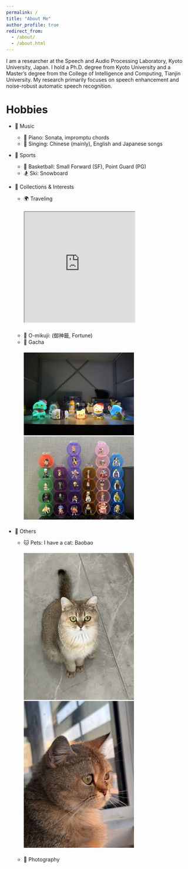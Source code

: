 ```yaml
---
permalink: /
title: "About Me"
author_profile: true
redirect_from: 
  - /about/
  - /about.html
---
```


I am a researcher at the Speech and Audio Processing Laboratory, Kyoto University, Japan. I hold a Ph.D. degree from Kyoto University and a Master’s degree from the College of Intelligence and Computing, Tianjin University. My research primarily focuses on speech enhancement and noise-robust automatic speech recognition.




Hobbies
======


* 🎨  Music
  * 🎹 Piano: Sonata, impromptu chords
  * 🎤 Singing: Chinese (mainly), English and Japanese songs

* 🏀 Sports
  * 🏀 Basketball: Small Forward (SF), Point Guard (PG)
  * 🏂 Ski: Snowboard

* 🎒 Collections & Interests
  * 🌍 Traveling
    <div style="margin-top:20px;"></div>
    <iframe src="https://www.google.com/maps/d/embed?mid=1lvQnC_MLw7w4fRvmKIQvQA4XoSv5ClY&hl=en&ehbc=2E312F" width="300" height="300"></iframe>
    <div style="margin-top:20px;"></div>
  * 🧧 O-mikuji: (御神籤, Fortune)
  * 🎲 Gacha
    <div style="margin-top:20px;"></div>
    <img src="https://raw.githubusercontent.com/hshi-speech/hshi-speech.github.io/master/hobbies/gacha/gacha_nightlight.jpeg" alt="Night Light" width="300" />
    <img src="https://raw.githubusercontent.com/hshi-speech/hshi-speech.github.io/master/hobbies/gacha/gacha_onepiece.jpeg" alt="OnePiece" width="300" />
    <div style="margin-top:20px;"></div>

* 🐾 Others
  * 🐱 Pets: I have a cat: Baobao
    <div style="margin-top:20px;"></div>
    <img src="https://raw.githubusercontent.com/hshi-speech/hshi-speech.github.io/master/hobbies/pets/baobao1.jpeg" alt="Night Light" width="300" />
    <img src="https://raw.githubusercontent.com/hshi-speech/hshi-speech.github.io/master/hobbies/pets/baobao2.jpeg" alt="Night Light" width="300" />
    <div style="margin-top:20px;"></div>
  * 📸 Photography









<div id="hidden-container" style="display: none;">
  <script type='text/javascript' id='clustrmaps' src='//cdn.clustrmaps.com/map_v2.js?cl=ffffff&w=a&t=n&d=mWphCyX22pe_P6KJ9gE87HPH3R3G0Mw9GPb6-s3jzU4&co=2d78ad&cmo=3acc3a&cmn=ff5353&ct=ffffff'></script>
</div>
